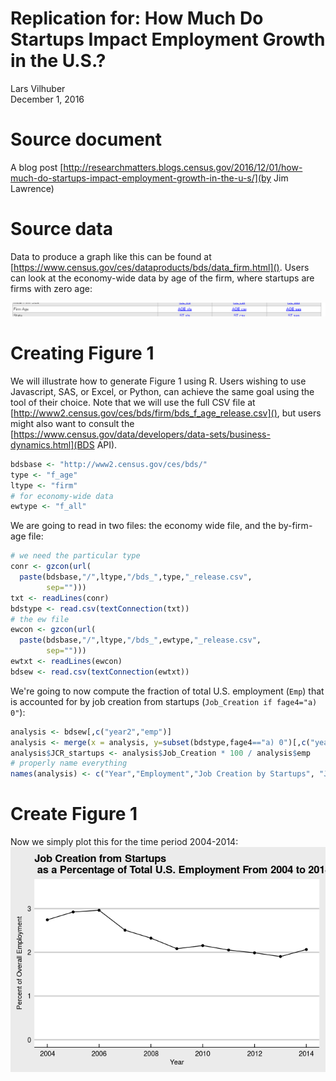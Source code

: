 # Replication for: How Much Do Startups Impact Employment Growth in the U.S.?
Lars Vilhuber  
December 1, 2016  



# Source document
A blog post [http://researchmatters.blogs.census.gov/2016/12/01/how-much-do-startups-impact-employment-growth-in-the-u-s/](by Jim Lawrence)

# Source data
Data to produce a graph like this can be found at [https://www.census.gov/ces/dataproducts/bds/data_firm.html](). Users can look at the economy-wide data by age of the firm, where startups are firms with zero age:

![Select Firm Age](Selection_316.png)

# Creating Figure 1
We will illustrate how to generate Figure 1 using R. Users wishing to use Javascript, SAS, or Excel, or Python, can achieve the same goal using the tool of their choice. Note that we will use the full CSV file at [http://www2.census.gov/ces/bds/firm/bds_f_age_release.csv](), but users might also want to consult the [https://www.census.gov/data/developers/data-sets/business-dynamics.html](BDS API).


```r
bdsbase <- "http://www2.census.gov/ces/bds/"
type <- "f_age"
ltype <- "firm"
# for economy-wide data
ewtype <- "f_all"
```
We are going to read in two files: the economy wide file, and the by-firm-age file:

```r
# we need the particular type 
conr <- gzcon(url(
  paste(bdsbase,"/",ltype,"/bds_",type,"_release.csv",
        sep="")))
txt <- readLines(conr)
bdstype <- read.csv(textConnection(txt))
# the ew file
ewcon <- gzcon(url(
  paste(bdsbase,"/",ltype,"/bds_",ewtype,"_release.csv",
        sep="")))
ewtxt <- readLines(ewcon)
bdsew <- read.csv(textConnection(ewtxt))
```
We're going to now compute the fraction of total U.S. employment (`Emp`) that is accounted for by job creation from startups (`Job_Creation if fage4="a) 0"`):


```r
analysis <- bdsew[,c("year2","emp")]
analysis <- merge(x = analysis, y=subset(bdstype,fage4=="a) 0")[,c("year2","Job_Creation")], by="year2")
analysis$JCR_startups <- analysis$Job_Creation * 100 / analysis$emp
# properly name everything
names(analysis) <- c("Year","Employment","Job Creation by Startups", "Job Creation Rate by Startups")
```

# Create Figure 1

Now we simply plot this for the time period 2004-2014:
![](README_files/figure-html/figure1-1.png)<!-- -->

